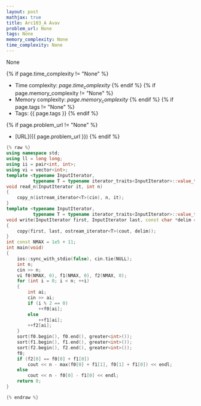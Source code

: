 ```yaml
---
layout: post
mathjax: true
title: Arc103_A Avav
problem_url: None
tags: None
memory_complexity: None
time_complexity: None
---
```


None


{% if page.time_complexity != "None" %}
- Time complexity: ${{ page.time_complexity }}$
{% endif %}
{% if page.memory_complexity != "None" %}
- Memory complexity: ${{ page.memory_complexity }}$
{% endif %}
{% if page.tags != "None" %}
- Tags: {{ page.tags }}
{% endif %}

{% if page.problem_url != "None" %}
- [URL]({{ page.problem_url }})
{% endif %}

```cpp
{% raw %}
using namespace std;
using ll = long long;
using ii = pair<int, int>;
using vi = vector<int>;
template <typename InputIterator,
          typename T = typename iterator_traits<InputIterator>::value_type>
void read_n(InputIterator it, int n)
{
    copy_n(istream_iterator<T>(cin), n, it);
}
template <typename InputIterator,
          typename T = typename iterator_traits<InputIterator>::value_type>
void write(InputIterator first, InputIterator last, const char *delim = "\n")
{
    copy(first, last, ostream_iterator<T>(cout, delim));
}
int const NMAX = 1e5 + 11;
int main(void)
{
    ios::sync_with_stdio(false), cin.tie(NULL);
    int n;
    cin >> n;
    vi f0(NMAX, 0), f1(NMAX, 0), f2(NMAX, 0);
    for (int i = 0; i < n; ++i)
    {
        int ai;
        cin >> ai;
        if (i % 2 == 0)
            ++f0[ai];
        else
            ++f1[ai];
        ++f2[ai];
    }
    sort(f0.begin(), f0.end(), greater<int>());
    sort(f1.begin(), f1.end(), greater<int>());
    sort(f2.begin(), f2.end(), greater<int>());
    f0;
    if (f2[0] == f0[0] + f1[0])
        cout << n - max(f0[0] + f1[1], f0[1] + f1[0]) << endl;
    else
        cout << n - f0[0] - f1[0] << endl;
    return 0;
}

{% endraw %}
```
